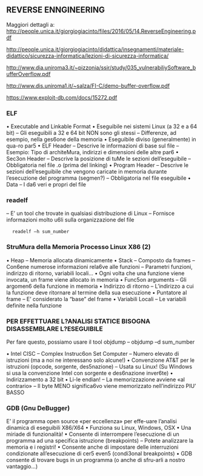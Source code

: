 ## REVERSE ENNGINEERING

Maggiori dettagli a: http://people.unica.it/giorgiogiacinto/files/2016/05/14.ReverseEngineering.pdf

http://people.unica.it/giorgiogiacinto/didattica/insegnamenti/materiale-didattico/sicurezza-informatica/lezioni-di-sicurezza-informatica/

http://www.dia.uniroma3.it/~pizzonia/ssir/study/035_vulnerabiliySoftware_bufferOverflow.pdf

http://www.dis.uniroma1.it/~salza/FI-C/demo-buffer-overflow.pdf

https://www.exploit-db.com/docs/15272.pdf



### ELF
•  Executable and Linkable Format
•  Eseguibile nei sistemi Linux (a 32 e a 64 bit)
–  Gli eseguibili a 32 e 64 bit NON sono gli stessi
–  Differenze, ad esempio, nella ges6one della memoria
•  Eseguibile diviso (generalmente) in qua-ro par5
•  ELF Header
–  Descrive le informazioni di base sul file
–  Esempio: Tipo di architeMura, indirizzi e dimensioni delle altre par6
•  Sec3on Header
–  Descrive la posizione di tuMe le sezioni dell’eseguibile
–  Obbligatoria nel file .o (prima del linking)
•  Program Header
–  Descrive le sezioni dell’eseguibile che vengono caricate in memoria durante l’esecuzione del programma (segmen?)
–  Obbligatoria nel file eseguibile
•  Data
–  I da6 veri e propri del file

### readelf
–  E’ un tool che trovate in qualsiasi distribuzione di Linux
–  Fornisce informazioni molto u6li sulla organizzazione del file

<PRE> <CODE> readelf –h sum_number </CODE>  </PRE>

 ### StruMura della Memoria Processo Linux X86 (2)
•  Heap
–  Memoria allocata dinamicamente
•  Stack
–  Composto da frames
–  Con6ene numerose informazioni rela6ve alle funzioni
–  Parametri funzioni, indirizzo di ritorno, variabili locali...
•  Ogni volta che una funzione viene invocata, un frame viene allocato in memoria
•  Func5on arguments
–  Gli argomen6 della funzione in memoria
•  Indirizzo di ritorno
–  L’indirizzo a cui la funzione deve ritornare al termine della sua esecuzione
•  Puntatore al frame
–  E’ considerato la “base” del frame
•  Variabili Locali
–  Le variabili definite nella funzione

### PER EFFETTUARE L?ANALISI STATICE BISOGNA DISASSEMBLARE L?ESEGUIBILE

Per fare questo, possiamo usare il tool objdump
–  objdump –d sum_number

•  Intel CISC
–  Complex Instruc6on Set Computer
–  Numero elevato di istruzioni (ma a noi ne interessano solo alcune!)
•  Convenzione AT&T per le istruzioni (opcode, sorgente, des5nazione)
–  Usata su Linux! (Su Windows si usa la convenzione Intel con sorgente e des6nazione
inver6te)
•  Indirizzamento a 32 bit
•  Li-le endian!
–  La memorizzazione avviene «al contrario»
–  Il byte MENO significa6vo viene memorizzato nell’indirizzo PIU’ BASSO

### GDB  (Gnu DeBugger)

E’ il programma open source «per eccellenza» per effe-uare l’analisi
dinamica di eseguibili X86/X64
•  Funziona su Linux, Windows, OSX
•  Una miriade di funzionalità!
•  Consente di interrompere l’esecuzione di un programma ad una specifica istruzione (breakpoints)
–  Potete analizzare la memoria e i registri!
•  Consente anche di impostare delle interruzioni condizionate
all’esecuzione di cer5 even5 (condi3onal breakpoints)
•  GDB consente di trovare bugs in un programma (o anche di sfru-arli a nostro vantaggio...)

